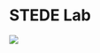 # STEDE Lab

<img src="https://raw.githubusercontent.com/stede-lab/.github/refs/heads/main/profile/stede.png">
